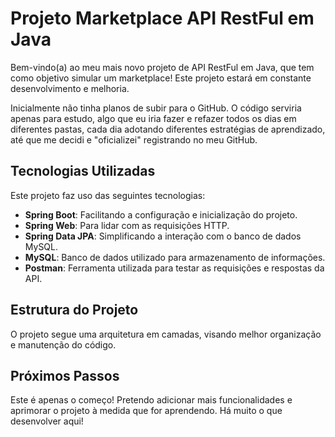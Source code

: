 # Projeto Marketplace API RestFul em Java

Bem-vindo(a) ao meu mais novo projeto de API RestFul em Java, que tem como objetivo simular um marketplace! Este projeto estará em constante desenvolvimento e melhoria.

Inicialmente não tinha planos de subir para o GitHub. O código serviria apenas para estudo, algo que eu iria fazer e refazer todos os dias em diferentes pastas, cada dia adotando diferentes estratégias de aprendizado, até que me decidi e "oficializei" registrando no meu GitHub.

## Tecnologias Utilizadas

Este projeto faz uso das seguintes tecnologias:

- **Spring Boot**: Facilitando a configuração e inicialização do projeto.
- **Spring Web**: Para lidar com as requisições HTTP.
- **Spring Data JPA**: Simplificando a interação com o banco de dados MySQL.
- **MySQL**: Banco de dados utilizado para armazenamento de informações.
- **Postman**: Ferramenta utilizada para testar as requisições e respostas da API.

## Estrutura do Projeto

O projeto segue uma arquitetura em camadas, visando melhor organização e manutenção do código.

## Próximos Passos

Este é apenas o começo! Pretendo adicionar mais funcionalidades e aprimorar o projeto à medida que for aprendendo. Há muito o que desenvolver aqui! 




